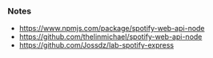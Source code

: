 ### Notes

- https://www.npmjs.com/package/spotify-web-api-node
- https://github.com/thelinmichael/spotify-web-api-node
- https://github.com/Jossdz/lab-spotify-express